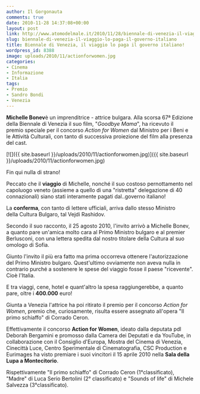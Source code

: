 ```yaml
---
author: Il Gorgonauta
comments: true
date: 2010-11-28 14:37:08+00:00
layout: post
link: http://www.atomodelmale.it/2010/11/28/biennale-di-venezia-il-viaggio-lo-paga-il-governo-italiano/
slug: biennale-di-venezia-il-viaggio-lo-paga-il-governo-italiano
title: Biennale di Venezia, il viaggio lo paga il governo italiano!
wordpress_id: 8388
image: uploads/2010/11/actionforwomen.jpg
categories:
- Cinema
- Informazione
- Italia
tags:
- Premio
- Sandro Bondi
- Venezia
---
```


**Michelle Bonev**è un imprenditrice - attrice bulgara. Alla scorsa 67ª Edizione della Biennale di Venezia il suo film, "_Goodbye Mama_", ha ricevuto il premio speciale per il concorso _Action for Women_ dal Ministro per i Beni e le Attività Culturali, con tanto di successiva proiezione del film alla presenza del cast.

[![]({{ site.baseurl }}/uploads/2010/11/actionforwomen.jpg)]({{ site.baseurl }}/uploads/2010/11/actionforwomen.jpg)

Fin qui nulla di strano!

Peccato che il **viaggio** di Michelle, nonché il suo costoso pernottamento nel capoluogo veneto (assieme a quello di una "ristretta" delegazione di 40 connazionali) siano stati interamente pagati dal..governo italiano!

La **conferma**, con tanto di lettere ufficiali, arriva dallo stesso Ministro della Cultura Bulgaro, tal Vejdi Rashidov.

Secondo il suo racconto, il 25 agosto 2010, l'invito arrivò a Michelle Bonev, a quanto pare un'amica molto cara al Primo Ministro bulgaro e al premier Berlusconi, con una lettera spedita dal nostro titolare della Cultura al suo omologo di Sofia.

Giunto l'invito il più era fatto ma prima occorreva ottenere l'autorizzazione del Primo Ministro bulgaro. Quest'ultimo ovviamente non aveva nulla in contrario purché a sostenere le spese del viaggio fosse il paese "ricevente". Cioè l'Italia.

E tra viaggi, cene, hotel e quant'altro la spesa raggiungerebbe, a quanto pare, oltre i **400.000** euro!

Giunta a Venezia l'attrice ha poi ritirato il premio per il concorso _Action for Women_, premio che, curiosamente, risulta essere assegnato all'opera "Il primo schiaffo" di Corrado Ceron.

Effettivamente il concorso **Action for Women**, ideato dalla deputata pdl Deborah Bergamini e promosso dalla Camera dei Deputati e da YouTube, in collaborazione con il Consiglio d'Europa, Mostra del Cinema di Venezia, Cinecittà Luce, Centro Sperimentale di Cinematografia, CSC Production e Eurimages ha visto premiare i suoi vincitori il 15 aprile 2010 nella **Sala della Lupa a Montecitorio**.

Rispettivamente "Il primo schiaffo" di Corrado Ceron (1°classificato), "Madre" di Luca Serio Bertolini (2° classificato) e "Sounds of life" di Michele Salvezza (3°classificato).
